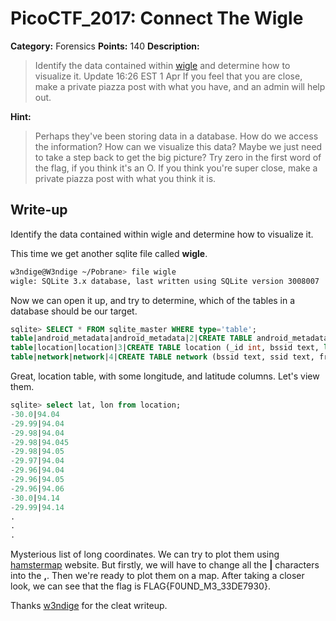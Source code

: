 # PicoCTF_2017: Connect The Wigle

**Category:** Forensics
**Points:** 140
**Description:**

>Identify the data contained within [wigle](wigle) and determine how to visualize it. Update 16:26 EST 1 Apr If you feel that you are close, make a private piazza post with what you have, and an admin will help out.

**Hint:**

>Perhaps they've been storing data in a database. How do we access the information?
How can we visualize this data? Maybe we just need to take a step back to get the big picture?
Try zero in the first word of the flag, if you think it's an O.
If you think you're super close, make a private piazza post with what you think it is.

## Write-up

Identify the data contained within wigle and determine how to visualize it.

This time we get another sqlite file called  **wigle**.

```bash
w3ndige@W3ndige ~/Pobrane> file wigle
wigle: SQLite 3.x database, last written using SQLite version 3008007
```

Now we can open it up, and try to determine, which of the tables in a database should be our target.

```sql
sqlite> SELECT * FROM sqlite_master WHERE type='table';
table|android_metadata|android_metadata|2|CREATE TABLE android_metadata (locale text)
table|location|location|3|CREATE TABLE location (_id int, bssid text, level int, lat double, lon double, altitude double, accuracy float, time long)
table|network|network|4|CREATE TABLE network (bssid text, ssid text, frequency int, capabilities text, lasttime long, lastlat double, lastlon double, type text)
```

Great, location table, with some longitude, and latitude columns. Let's view them.

```sql
sqlite> select lat, lon from location;
-30.0|94.04
-29.99|94.04
-29.98|94.04
-29.98|94.045
-29.98|94.05
-29.97|94.04
-29.96|94.04
-29.96|94.05
-29.96|94.06
-30.0|94.14
-29.99|94.14
.
.
.
```

Mysterious list of long coordinates. We can try to plot them using  [hamstermap](http://www.hamstermap.com/quickmap.php)  website. But firstly, we will have to change all the  **|**  characters into the  **,**. Then we're ready to plot them on a map.
After taking a closer look, we can see that the flag is FLAG{F0UND_M3_33DE7930}.

Thanks [w3ndige](https://www.rootnetsec.com/picoctf-connect-the-wiggle/) for the cleat writeup.
<!--stackedit_data:
eyJoaXN0b3J5IjpbLTE3MjA2OTczMl19
-->